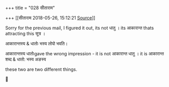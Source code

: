 +++
title = "028 सीताराम"

+++
[[सीताराम	2018-05-26, 15:12:21 [Source](https://groups.google.com/g/samskrita/c/zHRxpySNgas)]]



Sorry for the previous mail, I figured it out, its not धातु । its आकारान्त thats attracting this सूत्र ।  

आकारान्तस्य & धातोः भस्य लोपो भवति।

आकारान्तस्य धातोःgave the wrong impression - it is not आकारान्त धातु । it is आकारान्त शब्द & धातो: भस्य अङस्य  

these two are two different things.  



